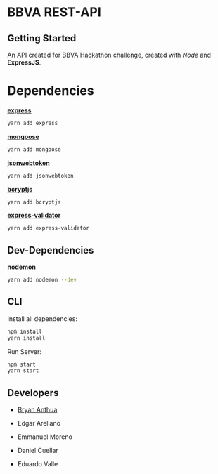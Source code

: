 # BBVA REST-API

## Getting Started

An API created for BBVA Hackathon challenge, created with *Node* and **ExpressJS**.

# Dependencies

[**express**](https://www.npmjs.com/package/express)
```sh
yarn add express
```

[**mongoose**](https://www.npmjs.com/package/mongoose)
```sh
yarn add mongoose
```

[**jsonwebtoken**](https://www.npmjs.com/package/jsonwebtoken)
```sh
yarn add jsonwebtoken
```

[**bcryptjs**](https://www.npmjs.com/package/bcryptjs)
```sh
yarn add bcryptjs
```

[**express-validator**](https://www.npmjs.com/package/express-validator)
```sh
yarn add express-validator
```

## Dev-Dependencies

[**nodemon**](https://www.npmjs.com/package/nodemon)
```sh
yarn add nodemon --dev
```

## CLI

Install all dependencies:
```sh
npḿ install
yarn install
```

Run Server:
```sh
npḿ start
yarn start
```

## Developers

* [Bryan Anthua](https://github.com/bamml)

* Edgar Arellano

* Emmanuel Moreno

* Daniel Cuellar

* Eduardo Valle